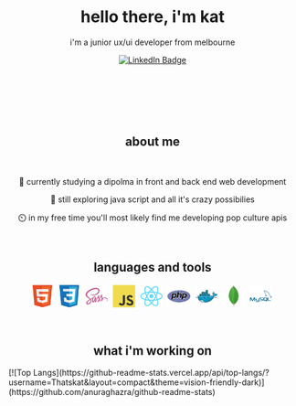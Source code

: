 <h1 align='center'>hello there, i'm kat</h1>
<p align='center'>i'm a junior ux/ui developer from melbourne</p>

<div align="center" id="linkedIn">
  <a href='https://www.linkedin.com/in/katrina-gill/' target='_blank' rel='noreferrer'><img src="https://img.shields.io/badge/LinkedIn-blue?style=for-the-badge&logo=linkedin&logoColor=white" alt="LinkedIn Badge"/></a>  
</div>

&nbsp;

<div align="center" id="profileViews">
  <img src="https://komarev.com/ghpvc/?username=Thatskat&style=flat-square&color=green" alt=""/>
</div>

&nbsp;

<h2 align='center'>about me</h2>
<div align="center" id="aboutMe">
&nbsp;
<p> 🍎 currently studying a dipolma in front and back end web development</p>
<p> 🤯 still exploring java script and all it's crazy possibilies</p>
<p>⏲️ in my free time you'll most likely find me developing pop culture apis</p> 
&nbsp;
</div>

<div align='center' id='languages'>
  <h2>languages and tools</h2>
  <img src="https://github.com/devicons/devicon/blob/master/icons/html5/html5-original.svg" title="HTML5" alt="HTML5" width="40" height="40"/>&nbsp;
  <img src="https://github.com/devicons/devicon/blob/master/icons/css3/css3-original.svg" title="CSS3" alt="CSS3" width="40" height="40"/>&nbsp;
  <img src="https://github.com/devicons/devicon/blob/master/icons/sass/sass-original.svg" title="Sass" alt="Sass" width="40" height="40"/>&nbsp;
  <img src="https://github.com/devicons/devicon/blob/master/icons/javascript/javascript-original.svg" title="JavaScript" alt="JavaScript" width="40" height="40"/>&nbsp;
  <img src="https://github.com/devicons/devicon/blob/master/icons/react/react-original.svg" title="React" alt="React" width="40" height="40"/>&nbsp;
  <img src="https://github.com/devicons/devicon/blob/master/icons/php/php-original.svg" title="PHP" alt="PHP" width="40" height="40"/>&nbsp;
  <img src="https://github.com/devicons/devicon/blob/master/icons/docker/docker-original.svg" title="Docker" alt="Docker" width="40" height="40"/>&nbsp;
  <img src="https://github.com/devicons/devicon/blob/master/icons/mongodb/mongodb-original.svg" title="MongoDB" alt="MongoDB" width="40" height="40"/>&nbsp;
  <img src="https://github.com/devicons/devicon/blob/master/icons/mysql/mysql-plain-wordmark.svg" title="MySql" alt="MySql" width="40" height="40"/>&nbsp;
</div>

&nbsp;

<div align='center'>
  <h2>what i'm working on</h2>
</div>
[![Top Langs](https://github-readme-stats.vercel.app/api/top-langs/?username=Thatskat&layout=compact&theme=vision-friendly-dark)](https://github.com/anuraghazra/github-readme-stats)
